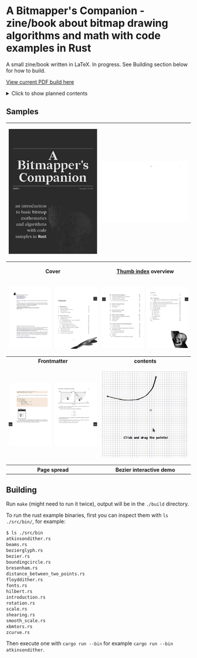# A Bitmapper's Companion - zine/book about bitmap drawing algorithms and math with code examples in Rust

A small zine/book written in LaTeX. In progress. See Building section below for how to build.

[View current PDF build here](./build/bitgeom.pdf?raw=true)


<details>
<summary>Click to show planned contents</summary>


1. **Introduction**
  - Data representation
  - Displaying pixels to your screen
  - Bits to byte pixels
  - Loading graphics files in Rust
  - Including xbm files in Rust
2. **Points And Lines**
  - Distance between two points
  - Equations of a line
    - *Line through a point 𝑃 = (𝑥𝑝, 𝑦𝑝) and a slope 𝑚*
    - *Line through two points*
  - Distance from a point to a line
    - *Using the implicit equation form*
    - *Using an 𝐿 defined by two points 𝑃1, 𝑃2*
    - *Using an 𝐿 defined by a point 𝑃𝑙 and angle ̂𝜃*
    - *Find perpendicular to line that passes through given point*
  - Angle between two lines
    - *Intersection of two lines*
    - *Line equidistant from two points*
    - *Normal to a line through a point*
3. **Points And Line Segments**
  - Drawing a line segment from its two endpoints
  - Drawing line segments with width
  - Intersection of two line segments
    - *Fast intersection of two line segments*
  - Points, Lines and Circles
  - Equations of a circle
  - Bounding circle
4. **Curves other than circles**
  - Parametric elliptical arcs
  - Bézier curves
5. **Points, Lines and Shapes**
  - Union, intersection and difference of polygons
  - Centroid of polygon
  - Polygon clipping
  - Triangle filling
  - Flood filling
6. **Vectors, matrices and transformations**
  - Rotation of a bitmap
    - *Fast 2D Rotation*
  - 90° Rotation of a bitmap by parallel recursive subdivision
  - Magnification/Scaling
    - *Smoothing enlarged bitmaps*
    - *Stretching lines of bitmaps*
  - Mirroring
  - Shearing
    - *The relationship between shearing factor and angle*
  - Projections
7. **Addendum**
  - Faster Drawing a line segment from its two endpoints using Sym-
metry
  - Joining the ends of two wide line segments together
  - Composing monochrome bitmaps with separate alpha channel data
  - Orthogonal connection of two points
  - Join segments with round corners
  - Faster line clipping
  - Space-filling Curves
    - *Hilbert curve*
    - *Sierpiński curve*
    - *Peano curve*
    - *Z-order curve*
    - *flowsnake curve*
  - Dithering
    - *Floyd-Steinberg*
    - *Atkinson dithering*
  - Marching squares

</details>

## Samples

<table>
<tr>
<td>
<kbd>

![cover_sample](./samples/cover_sample.png?raw=true)

</kbd>
</td>
<td>
<kbd>

![thumb_sample](./samples/thumb_sample.png?raw=true)

</kbd>
</td>
</tr>
<tr>
<th>Cover</th>
<th>

[Thumb index](https://en.wikipedia.org/wiki/Thumb_index) overview

</th>
</tr>

<tr>
<td>
<kbd>

![frontmatter_sample](./samples/frontmatter_sample.png?raw=true)

</kbd>
</td>
<td>
<kbd>

![frontmatter_sample2](./samples/frontmatter_sample2.png?raw=true)

</kbd>
</td>
</tr>
<tr>
<th> Frontmatter</th><th>contents</th>
<tr/>
<tr>
<td>

<kbd>

![page_sample](./samples/page_sample.png?raw=true)

</kbd>

</td>
<td>


![bezier interactive demo](./samples/bezier_interactive.gif?raw=true)

</td>
</tr>
<tr><th>Page spread</th><th>Bezier interactive demo</th></tr>
</table>


## Building

Run `make` (might need to run it twice), output will be in the `./build` directory.

To run the rust example binaries, first you can inspect them with `ls ./src/bin/`, for example:

```shell
$ ls ./src/bin
atkinsondither.rs
beams.rs
bezierglyph.rs
bezier.rs
boundingcircle.rs
bresenham.rs
distance_between_two_points.rs
floyddither.rs
fonts.rs
hilbert.rs
introduction.rs
rotation.rs
scale.rs
shearing.rs
smooth_scale.rs
xbmtors.rs
zcurve.rs
```

Then execute one with `cargo run --bin` for example `cargo run --bin atkinsondither`.
